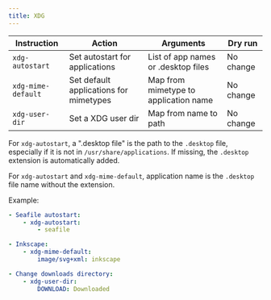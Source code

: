 ```yaml
---
title: XDG
---
```


| Instruction        | Action                                 | Arguments                             | Dry run   |
| ------------------ | -------------------------------------- | ------------------------------------- | --------- |
| `xdg-autostart`    | Set autostart for applications         | List of app names or .desktop files   | No change |
| `xdg-mime-default` | Set default applications for mimetypes | Map from mimetype to application name | No change |
| `xdg-user-dir`     | Set a XDG user dir                     | Map from name to path                 | No change |

For `xdg-autostart`, a ".desktop file" is the path to the `.desktop` file, especially if it is not in `/usr/share/applications`. If missing, the `.desktop` extension is automatically added.

For `xdg-autostart` and `xdg-mime-default`, application name is the `.desktop` file name without the extension.

Example:

```yaml
- Seafile autostart:
    - xdg-autostart:
        - seafile

- Inkscape:
    - xdg-mime-default:
        image/svg+xml: inkscape

- Change downloads directory:
    - xdg-user-dir:
        DOWNLOAD: Downloaded
```
